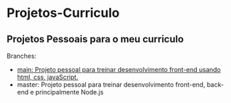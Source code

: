 <h1>Projetos-Curriculo</h1>
<h2>Projetos Pessoais para o meu curriculo</h2>

<p>Branches:
<ul>
  <li><a href="">main: Projeto pessoal para treinar desenvolvimento front-end usando html, css, javaScript.</a></li>
  <li>master: Projeto pessoal para treinar desenvolvimento front-end, back-end e principalmente Node.js</li>
</ul>
</p>
